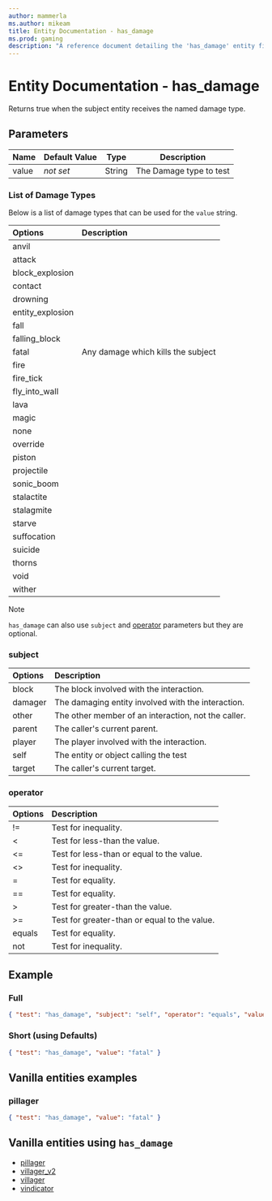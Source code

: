 ```yaml
---
author: mammerla
ms.author: mikeam
title: Entity Documentation - has_damage
ms.prod: gaming
description: "A reference document detailing the 'has_damage' entity filter"
---
```


# Entity Documentation - has_damage

Returns true when the subject entity receives the named damage type.

## Parameters

|Name |Default Value  |Type  |Description  |
|---------|---------|---------|---------|
|value |*not set* |String | The Damage type to test|

### List of Damage Types

Below is a list of damage types that can be used for the `value` string.

| Options| Description |
|:-----------|:-----------|
| anvil|  |
| attack|  |
| block_explosion|  |
| contact|  |
| drowning|  |
| entity_explosion|  |
| fall|  |
| falling_block|  |
| fatal| Any damage which kills the subject |
| fire|  |
| fire_tick|  |
| fly_into_wall|  |
| lava|  |
| magic|  |
| none|  |
| override|  |
| piston|  |
| projectile|  |
| sonic_boom|  |
| stalactite|  |
| stalagmite|  |
| starve|  |
| suffocation|  |
| suicide|  |
| thorns|  |
| void|  |
| wither|  |

> [!NOTE]
> `has_damage` can also use `subject` and [operator](../Definitions/NestedTables/operator.md) parameters but they are optional.

### subject

| Options| Description |
|:-----------|:-----------|
| block| The block involved with the interaction. |
| damager| The damaging entity involved with the interaction. |
| other| The other member of an interaction, not the caller. |
| parent| The caller's current parent. |
| player| The player involved with the interaction. |
| self| The entity or object calling the test |
| target| The caller's current target. |

### operator

| Options| Description |
|:-----------|:-----------|
| !=| Test for inequality. |
| <| Test for less-than the value. |
| <=| Test for less-than or equal to the value. |
| <>| Test for inequality. |
| =| Test for equality. |
| ==| Test for equality. |
| >| Test for greater-than the value. |
| >=| Test for greater-than or equal to the value. |
| equals| Test for equality. |
| not| Test for inequality. |

## Example

### Full

```json
{ "test": "has_damage", "subject": "self", "operator": "equals", "value": "fatal" }
```

### Short (using Defaults)

```json
{ "test": "has_damage", "value": "fatal" }
```

## Vanilla entities examples

### pillager

```json
{ "test": "has_damage", "value": "fatal" }
```

## Vanilla entities using `has_damage`

- [pillager](../../../../Source/VanillaBehaviorPack_Snippets/entities/pillager.md)
- [villager_v2](../../../../Source/VanillaBehaviorPack_Snippets/entities/villager_v2.md)
- [villager](../../../../Source/VanillaBehaviorPack_Snippets/entities/villager.md)
- [vindicator](../../../../Source/VanillaBehaviorPack_Snippets/entities/vindicator.md)
